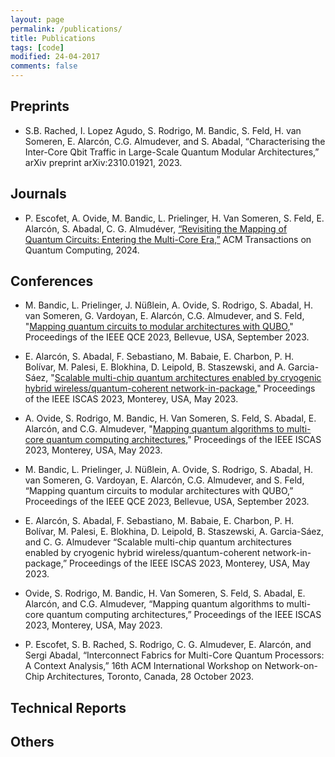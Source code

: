 ```yaml
---
layout: page
permalink: /publications/
title: Publications
tags: [code]
modified: 24-04-2017
comments: false
---
```



## Preprints
+ S.B. Rached, I. Lopez Agudo, S. Rodrigo, M. Bandic, S. Feld, H. van Someren, E. Alarcón, C.G. Almudever, and S. Abadal, “Characterising the Inter-Core Qbit Traffic in Large-Scale Quantum Modular Architectures,” arXiv preprint arXiv:2310.01921, 2023.

## Journals

+ P. Escofet, A. Ovide, M. Bandic, L. Prielinger, H. Van Someren, S. Feld, E. Alarcón, S. Abadal, C. G. Almudéver, [“Revisiting the Mapping of Quantum Circuits: Entering the Multi-Core Era,”](https://arxiv.org/pdf/2403.17205.pdf) ACM Transactions on Quantum Computing, 2024.

## Conferences

+ M. Bandic, L. Prielinger, J. Nüßlein, A. Ovide, S. Rodrigo, S. Abadal, H. van Someren, G. Vardoyan, E. Alarcón, C.G. Almudever, and S. Feld, "[Mapping quantum circuits to modular architectures with QUBO](https://arxiv.org/abs/2305.06687)," Proceedings of the IEEE QCE 2023, Bellevue, USA, September 2023.

+ E. Alarcón, S. Abadal, F. Sebastiano, M. Babaie, E. Charbon, P. H. Bolívar, M. Palesi, E. Blokhina, D. Leipold, B. Staszewski, and A. Garcia-Sáez, "[Scalable multi-chip quantum architectures enabled by cryogenic hybrid wireless/quantum-coherent network-in-package](https://arxiv.org/abs/2303.14008)," Proceedings of the IEEE ISCAS 2023, Monterey, USA, May 2023.

+ A. Ovide, S. Rodrigo, M. Bandic, H. Van Someren, S. Feld, S. Abadal, E. Alarcón, and C.G. Almudever, "[Mapping quantum algorithms to multi-core quantum computing architectures](https://arxiv.org/abs/2303.16125)," Proceedings of the IEEE ISCAS 2023, Monterey, USA, May 2023.
  
+ M. Bandic, L. Prielinger, J. Nüßlein, A. Ovide, S. Rodrigo, S. Abadal, H. van Someren, G. Vardoyan, E. Alarcón, C.G. Almudever, and S. Feld, “Mapping quantum circuits to modular architectures with QUBO,” Proceedings of the IEEE QCE 2023, Bellevue, USA, September 2023.
  
+ E. Alarcón, S. Abadal, F. Sebastiano, M. Babaie, E. Charbon, P. H. Bolívar, M. Palesi, E. Blokhina, D. Leipold, B. Staszewski, A. Garcia-Sáez, and C. G. Almudever “Scalable multi-chip quantum architectures enabled by cryogenic hybrid wireless/quantum-coherent network-in-package,” Proceedings of the IEEE ISCAS 2023, Monterey, USA, May 2023.
  
+ Ovide, S. Rodrigo, M. Bandic, H. Van Someren, S. Feld, S. Abadal, E. Alarcón, and C.G. Almudever, “Mapping quantum algorithms to multi-core quantum computing architectures,” Proceedings of the IEEE ISCAS 2023, Monterey, USA, May 2023.
  
+ P. Escofet, S. B. Rached, S. Rodrigo, C. G. Almudever, E. Alarcón, and Sergi Abadal, “Interconnect Fabrics for Multi-Core Quantum Processors: A Context Analysis,” 16th ACM International Workshop on Network-on-Chip Architectures, Toronto, Canada, 28 October 2023.



## Technical Reports


## Others














